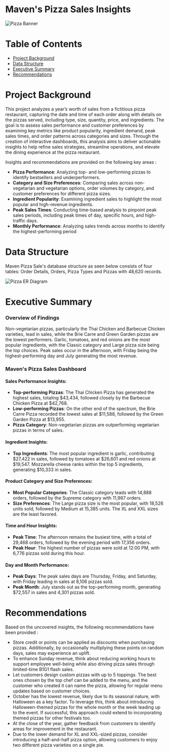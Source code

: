 # Maven's Pizza Sales Insights

![Pizza Banner](https://github.com/user-attachments/assets/190fced6-a2a6-4382-919f-3d89de89cddf)

# Table of Contents
* [Project Background](#project-background)
* [Data Structure](#data-structure)
* [Executive Summary](#executive-summary)
* [Recommendations](#recommendations)

# Project Background 
This project analyzes a year’s worth of sales from a fictitious pizza restaurant, capturing the date and time of each order along with details on the pizzas served, including type, size, quantity, price, and ingredients. The goal is to assess sales performance and customer preferences by examining key metrics like product popularity, ingredient demand, peak sales times, and order patterns across categories and sizes. Through the creation of interactive dashboards, this analysis aims to deliver actionable insights to help refine sales strategies, streamline operations, and elevate the dining experience at the pizza restaurant.

Insights and recommendations are provided on the following key areas : 

- **Pizza Performance**: Analyzing top- and low-performing pizzas to identify bestsellers and underperformers.
- **Category and Size Preferences**: Comparing sales across non-vegetarian and vegetarian options, order volumes by category, and customer preferences for different pizza sizes.
- **Ingredient Popularity**: Examining ingredient sales to highlight the most popular and high-revenue ingredients.
- **Peak Sales Times**: Conducting time-based analysis to pinpoint peak sales periods, including peak times of day, specific hours, and high-traffic days.
- **Monthly Performance**: Analyzing sales trends across months to identify the highest-performing period


# Data Structure

Maven Pizza Sale's database structure as seen below consists of four tables: Order Details, Orders, Pizza Types and Pizzas with 48,620 records.

![Pizza ER Diagram](https://user-images.githubusercontent.com/116041695/234453942-3df6eb5c-52cb-4386-a385-bec29cd8e060.png)

# Executive Summary 

### Overview of Findings 

Non-vegetarian pizzas, particularly the Thai Chicken and Barbecue Chicken varieties, lead in sales, while the Brie Carre and Green Garden pizzas are the lowest performers. Garlic, tomatoes, and red onions are the most popular ingredients, with the Classic category and Large pizza size being the top choices. Peak sales occur in the afternoon, with Friday being the highest-performing day and July generating the most revenue.


### Maven's Pizza Sales Dashboard

#### Sales Performance Insights:
- **Top-performing Pizzas**: The Thai Chicken Pizza has generated the highest sales, totaling $43,434, followed closely by the Barbecue Chicken Pizza at $42,768.
- **Low-performing Pizzas**: On the other end of the spectrum, the Brie Carre Pizza recorded the lowest sales at $11,588, followed by the Green Garden Pizza at $13,955.
- **Pizza Category**: Non-vegetarian pizzas are outperforming vegetarian pizzas in terms of sales.
#### Ingredient Insights:
- **Top Ingredients**: The most popular ingredient is garlic, contributing $27,422 in sales, followed by tomatoes at $26,601 and red onions at $19,547. Mozzarella cheese ranks within the top 5 ingredients, generating $10,333 in sales.
#### Product Category and Size Preferences:
- **Most Popular Categories**: The Classic category leads with 14,888 orders, followed by the Supreme category with 11,987 orders.
- **Size Preferences**: The Large pizza size is the most popular, with 18,526 units sold, followed by Medium at 15,385 units. The XL and XXL sizes are the least favored.
#### Time and Hour Insights:
- **Peak Time**: The afternoon remains the busiest time, with a total of 29,468 orders, followed by the evening period with 17,356 orders.
- **Peak Hour**: The highest number of pizzas were sold at 12:00 PM, with 6,776 pizzas sold during this hour.
#### Day and Month Performance:
- **Peak Days**: The peak sales days are Thursday, Friday, and Saturday, with Friday leading in sales at 8,106 pizzas sold.
- **Peak Month**: July stands out as the top-performing month, generating $72,557 in sales and 4,301 pizzas sold.



# Recommendations

Based on the uncovered insights, the following recommendations have been provided : 

- Store credit or points can be applied as discounts when purchasing pizzas. Additionally, by occasionally multiplying these points on random days, sales may experience an uplift.
- To enhance Sunday revenue, think about reducing working hours to support employee well-being while also driving pizza sales through limited-time B1G1 flash sales.
- Let customers design custom pizzas with up to 5 toppings. The best ones chosen by the top chef can be added to the menu, and the customer who created it can name the pizza, allowing for regular menu updates based on customer choices.
- October has the lowest revenue, likely due to its seasonal nature, with Halloween as a key factor. To leverage this, think about introducing Halloween-themed pizzas for the whole month or the week leading up to the event. If successful, this approach could extend to incorporating themed pizzas for other festivals too.
- At the close of the year, gather feedback from customers to identify areas for improvement in the restaurant.
- Due to the lower demand for XL and XXL-sized pizzas, consider introducing a half-and-half pizza option, allowing customers to enjoy two different pizza varieties on a single pie.
